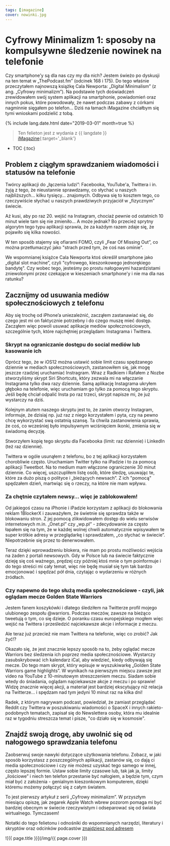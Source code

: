 ```yaml
---
tags: [imagazine]
cover: nowinki.jpg
---
```


# Cyfrowy Minimalizm 1: sposoby na kompulsywne śledzenie nowinek na telefonie

Czy smartphone’y są dla nas czy my dla nich? Jestem świeżo po dyskusji na ten temat w „ThePodcast.fm” (odcinek 168 i 175). Do tego właśnie przeczytałem najnowszą książkę Cala Newporta: „Digital Minimalism” (z ang. „Cyfrowy minimalizm”). Na podstawie tych doświadczeń zrewidowałem swój system aplikacji na smartphonie, powiadomień oraz innych pokus, które powodowały, że nawet podczas zabawy z córkami nagminnie sięgałem po telefon… Dziś na łamach iMagazine chciałbym się tymi wnioskami podzielić z tobą.

<!--More-->

{% include lang.date.html date="2019-03-01" month=true %}

> Ten felieton jest z wydania z {{ langdate }} [iMagazine](https://imagazine.pl){:target='_blank'}

* TOC
{:toc}

## Problem z ciągłym sprawdzaniem wiadomości i statusów na telefonie

Twórcy aplikacji do „łączenia ludzi”: Facebooka, YouTube'a, Twittera i in. żyją z tego, że nieustannie sprawdzamy, co słychać u naszych najbliższych… kilku tysięcy… znajomych. Odbywa się to kosztem tego, co rzeczywiście słychać u naszych prawdziwych przyjaciół w „fizycznym” świecie.

Aż kusi, aby po raz 20. wejść na Instagram, chociaż pewnie od ostatnich 10 minut wiele tam się nie zmieniło… A może jednak? Bo przecież sprytny algorytm tego typu aplikacji sprawia, że za każdym razem zdaje się, że pojawiło się kilka nowości.

W ten sposób stajemy się ofiarami FOMO, czyli „Fear Of Missing Out”, co można przetłumaczyć jako "strach przed tym, że coś nas ominie".

We wspomnianej książce Cala Newporta ktoś określił smartphone jako „digital slot machine”, czyli "cyfrowego, kieszonkowego jednorękiego bandytę". Czy wobec tego, jesteśmy po prostu nałogowymi hazardzistami zniewolonymi przez czekające w kieszeniach smartphone'y i nie ma dla nas ratunku?

## Zacznijmy od usuwania mediów społecznościowych z telefonu

Aby się trochę od iPhone’a uniezależnić, zacząłem zastanawiać się, do czego jest mi on faktycznie potrzebny i do czego muszę mieć dostęp. Zacząłem więc powoli usuwać aplikacje mediów społecznościowych, szczególnie tych, które najchętniej przeglądam: Instagrama i Twittera.

### Skrypt na ograniczanie dostępu do social mediów lub kasowanie ich

Oprócz tego, że w iOS12 można ustawić sobie limit czasu spędzanego dziennie w mediach społecznościowych, zastanowiłem się, jak mogę jeszcze rzadziej uruchamiać Instragram. Wraz z Radkiem i Rafałem z Nozbe stworzyliśmy skrypt Siri Shortcuts, który zezwala mi na włączanie Instagrama tylko dwa razy dziennie. Samą aplikację Instagrama ukryłem głęboko na telefonie, więc uruchamiam go tylko za pomocą tego skryptu. Jeśli będę chciał odpalić Insta po raz trzeci, skrypt napisze mi, że już wystarczy na dziś.

Kolejnym atutem naszego skryptu jest to, że zanim otworzy Instagram, informuje, że dzisiaj np. już raz z niego korzystałem i pyta, czy na pewno chcę wykorzystać swą ostatnią szansę. Ta chwila zastanowienia sprawia, że coś, co wcześniej było impulsywnym wciśnięciem ikonki, zmienia się w świadomą decyzję.

Stworzyłem kopię tego skryptu dla Facebooka (limit: raz dziennie) i LinkedIn (też raz dziennie).

Twittera w ogóle usunąłem z telefonu, bo z tej aplikacji korzystałem chorobliwie często. Uruchamiam Twitter tylko na iPadzie i to za pomocą aplikacji Tweetbot. Na to medium mam włączone ograniczenie 30 minut dziennie. Co więcej, uszczupliłem listę osób, które śledzę, usuwając te, które za dużo piszą o polityce i „bieżących newsach”. Z ich "pomocą" spędzałem dzień, martwiąc się o rzeczy, na które nie mam wpływu.

### Za chętnie czytałem newsy… więc je zablokowałem!

Od jakiegoś czasu na iPhonie i iPadzie korzystam z aplikacji do blokowania reklam 1BlockerX i zauważyłem, że świetnie się sprawdza także w blokowaniu stron. Z jej pomocą zlikwidowałem dostęp do wielu serwisów internetowych m.in. „Onet.pl” czy „wp.pl” - zdecydowanie za często łapałem się na tym, że w każdej wolnej chwili automatycznie wpisywałem te super krótkie adresy w przeglądarkę i sprawdzałem, „co słychać w świecie”. Niepotrzebnie się przez to denerwowałem.

Teraz dzięki wprowadzeniu blokera, nie mam po prostu możliwości wejścia na żaden z portali newsowych. Gdy w Polsce lub na świecie faktycznie dzieję się coś ważnego, prędzej czy później ktoś mnie o tym poinformuje i do tego streści mi cały temat, więc nie będę musiał się tym tak bardzo emocjonować i spędzać pół dnia, czytając o wydarzeniu w różnych źródłach.

### Czy napewno do tego służą media społecznościowe - czyli, jak oglądam mecze Golden State Warriors

Jestem fanem koszykówki i dlatego śledziłem na Twitterze profil mojego ulubionego zespołu @warriors. Podczas meczów, zawsze na bieżąco tweetują o tym, co się dzieje. O poranku czasu europejskiego mogłem więc wejść na Twittera i prześledzić najciekawsze akcje i informacje z meczu.

Ale teraz już przecież nie mam Twittera na telefonie, więc co zrobić? Jak żyć!?

Okazało się, że jest znacznie lepszy sposób na to, żeby oglądać mecze Warriors bez śledzenia ich poprzez media społecznościowe. Wystarczy zasubskrybować ich kalendarz iCal, aby wiedzieć, kiedy odbywają się mecze. Do tego mam skrypt, który wpisuje w wyszukiwarkę „Golden State Warriors game highlights”. W wynikach na pierwszym miejscu zawsze jest video na YouTube z 10-minutowym streszczeniem meczu. Siadam sobie wtedy do śniadania, oglądam najciekawsze akcje z meczu i po sprawie! Widzę znacznie więcej akcji, a materiał jest bardziej ekscytujący niż relacja na Twitterze… i spędzam nad tym jedyni 10 minut raz na kilka dni!

Radek, z którym nagrywam podcast, powiedział, że zamiast przeglądać Reddit czy Twittera w poszukiwaniu wiadomości o SpaceX i innych rakieto-podobnych tematach, zapisał się do Newslettera osoby, która mu idealnie raz w tygodniu streszcza temat i pisze, "co działo się w kosmosie".

## Znajdź swoją drogę, aby uwolnić się od nałogowego sprawdzania telefonu

Zaobserwuj swoje nawyki dotyczące użytkowania telefonu. Zobacz, w jaki sposób korzystasz z poszczególnych aplikacji, zastanów się, co dają ci media społecznościowe i czy nie możesz uzyskać tego samego w innej, często lepszej formie. Ustaw sobie limity czasowe lub, tak jak ja, limity „ilościowe” i niech ten telefon przestanie być nałogiem, a będzie tym, czym miał być z założenia - genialnym kieszonkowym komputerem, dzięki któremu możemy połączyć się z całym światem.

To jest pierwszy artykuł z serii „Cyfrowy minimalizm”. W przyszłym miesiącu opiszę, jak zegarek Apple Watch wbrew pozorom pomaga mi być bardziej obecnym w świecie rzeczywistym i odseparować się od świata wirtualnego. Tymczasem!

Notatki do tego felietonu i odnośniki do wspomnianych narzędzi, literatury i skryptów oraz odcinków podcastów [znajdziesz pod adresem](https://sliwinski.com/imag1903)

![{{ page.title }}](/img/{{ page.cover }})

[n]: https://michael.gratis/nozbe_pl